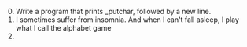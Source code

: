 0. Write a program that prints _putchar, followed by a new line.
1. I sometimes suffer from insomnia. And when I can't fall asleep,
    I play what I call  the alphabet game
2.